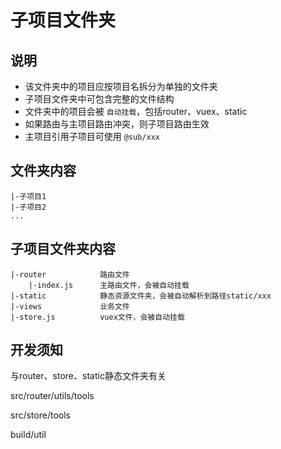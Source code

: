 # 子项目文件夹

## 说明

* 该文件夹中的项目应按项目名拆分为单独的文件夹
* 子项目文件夹中可包含完整的文件结构
* 文件夹中的项目会被 `自动挂载`，包括router、vuex、static
* 如果路由与主项目路由冲突，则子项目路由生效
* 主项目引用子项目可使用 `@sub/xxx`

## 文件夹内容

```
|-子项目1
|-子项目2
...
```

## 子项目文件夹内容

```
|-router            路由文件
    |-index.js      主路由文件，会被自动挂载
|-static            静态资源文件夹，会被自动解析到路径static/xxx
|-views             业务文件
|-store.js          vuex文件，会被自动挂载
```

## 开发须知

与router、store、static静态文件夹有关

src/router/utils/tools

src/store/tools

build/util
